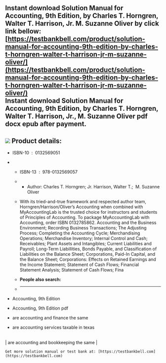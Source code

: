 Instant download **Solution Manual for Accounting, 9th Edition, by Charles T. Horngren, Walter T. Harrison, Jr. M. Suzanne Oliver** by click link bellow:  
[https://testbankbell.com/product/solution-manual-for-accounting-9th-edition-by-charles-t-horngren-walter-t-harrison-jr-m-suzanne-oliver/](https://testbankbell.com/product/solution-manual-for-accounting-9th-edition-by-charles-t-horngren-walter-t-harrison-jr-m-suzanne-oliver/)  
**Instant download Solution Manual for Accounting, 9th Edition, by Charles T. Horngren, Walter T. Harrison, Jr., M. Suzanne Oliver pdf docx epub after payment.**
-----------------------------------------------------------------------------------------------------------------------------------------------------------------


![](https://testbankbell.com/wp-content/uploads/2023/05/accounting.jpg)
**Product details:**
--------------------


* ISBN-10 ‏ : ‎ 0132569051
* * ISBN-13 ‏ : ‎ 978-0132569057
  * * Author: Charles T. Horngren; Jr. Harrison, Walter T.;  M. Suzanne Oliver
   
  * With its tried-and-true framework and respected author team, Horngren/Harrison/Oliver’s Accounting when combined with MyAccountingLab is the trusted choice for instructors and students of Principles of Accounting. To package MyAccountingLab with Accounting, order ISBN 0132785862. Accounting and the Business Environment; Recording Business Transactions; The Adjusting Process; Completing the Accounting Cycle; Merchandising Operations; Merchandise Inventory; Internal Control and Cash; Receivables; Plant Assets and Intangibles; Current Liabilities and Payroll; Long-Term Liabillities, Bonds Payable, and Classification of Liabilities on the Balance Sheet; Corporations, Paid-In Capital, and the Balance Sheet; Corporations: Effects on Retained Earnings and the Income Statement; Statement of Cash Flows; Financial Statement Analysis; Statement of Cash Flows; Fina
  * **People also search:**
  * -----------------------
 
* Accounting, 9th Edition

* Accounting, 9th Edition pdf

* are accounting and finance the same

* are accounting services taxable in texas

|  |
| --- |
| 
are accounting and bookkeeping the same
 |


    Get more solution manual or test bank at: [https://testbankbell.com](https://testbankbell.com)
